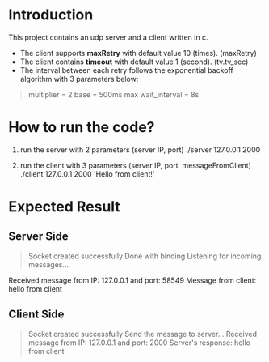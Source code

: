 # Introduction
This project contains an udp server and a client written in c.

* The client supports **maxRetry** with default value 10 (times). (maxRetry)
* The client contains **timeout** with default value 1 (second). (tv.tv_sec)
* The interval between each retry follows the exponential backoff algorithm with 3 parameters below:
>multiplier = 2
>base = 500ms
>max wait_interval = 8s


# How to run the code?
1. run the server with 2 parameters (server IP, port)
./server 127.0.0.1 2000

2. run the client with 3 parameters (server IP, port, messageFromClient)
./client 127.0.0.1 2000 'Hello from client!'

# Expected Result
## Server Side
>Socket created successfully
Done with binding
Listening for incoming messages...

Received message from IP: 127.0.0.1 and port: 58549
Message from client: hello from client

## Client Side
>Socket created successfully
Send the message to server...
Received message from IP: 127.0.0.1 and port: 2000
Server's response: hello from client